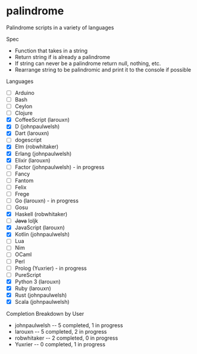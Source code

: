 # palindrome
Palindrome scripts in a variety of languages

Spec
- Function that takes in a string
- Return string if is already a palindrome
- If string can never be a palindrome return null, nothing, etc.
- Rearrange string to be palindromic and print it to the console if possible

Languages
- [ ] Arduino
- [ ] Bash
- [ ] Ceylon
- [ ] Clojure
- [x] CoffeeScript (larouxn)
- [x] D (johnpaulwelsh)
- [x] Dart (larouxn)
- [ ] dogescript
- [x] Elm (robwhitaker)
- [x] Erlang (johnpaulwelsh)
- [x] Elixir (larouxn)
- [ ] Factor (johnpaulwelsh) - in progress
- [ ] Fancy
- [ ] Fantom
- [ ] Felix
- [ ] Frege
- [ ] Go (larouxn) - in progress
- [ ] Gosu
- [x] Haskell (robwhitaker)
- [ ] ~~Java~~ loljk
- [x] JavaScript (larouxn)
- [x] Kotlin (johnpaulwelsh)
- [ ] Lua
- [ ] Nim
- [ ] OCaml
- [ ] Perl
- [ ] Prolog (Yuxrier) - in progress
- [ ] PureScript
- [x] Python 3 (larouxn)
- [x] Ruby (larouxn)
- [x] Rust (johnpaulwelsh)
- [x] Scala (johnpaulwelsh)

Completion Breakdown by User
- johnpaulwelsh -- 5 completed, 1 in progress
- larouxn -- 5 completed, 2 in progress
- robwhitaker -- 2 completed, 0 in progress
- Yuxrier -- 0 completed, 1 in progress
